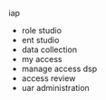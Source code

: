 iap
- role studio
- ent studio
- data collection
- my access
- manage access
dsp
- access review
- uar administration
